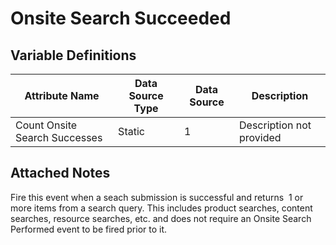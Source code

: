 # Onsite Search Succeeded

### 

## Variable Definitions

| Attribute Name|Data Source Type|Data Source|Description|
| --- | --- | --- | --- |
|Count Onsite Search Successes|Static|1|Description not provided|

## Attached Notes

<p dir="auto">Fire this event when a seach submission is successful and returns&nbsp; 1 or more items from a search query. This includes product searches, content searches, resource searches, etc. and does not require an Onsite Search Performed event to be fired prior to it.</p>
